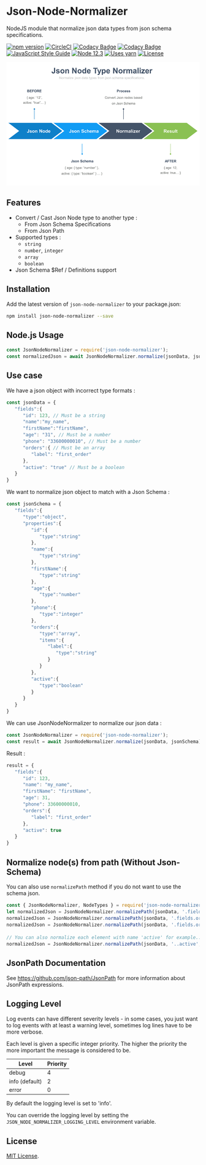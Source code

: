 # Json-Node-Normalizer
NodeJS module that normalize json data types from json schema specifications.

[![npm version](https://img.shields.io/npm/v/json-node-normalizer.svg?style=flat-square)](https://www.npmjs.com/package/json-node-normalizer)
[![CircleCI](https://circleci.com/gh/benjamin-allion/json-node-normalizer/tree/master.svg?style=shield)](https://circleci.com/gh/benjamin-allion/json-node-normalizer/tree/master)
[![Codacy Badge](https://api.codacy.com/project/badge/Grade/607fffb36855477dbbb9c8fbdc65d246)](https://app.codacy.com/app/benjamin-allion/json-node-normalizer?utm_source=github.com&utm_medium=referral&utm_content=benjamin-allion/json-node-normalizer&utm_campaign=Badge_Grade_Dashboard)
[![Codacy Badge](https://api.codacy.com/project/badge/Coverage/9038356c6a6a4bae868867d1f7454ca8)](https://www.codacy.com/app/benjamin-allion/json-node-normalizer?utm_source=github.com&utm_medium=referral&utm_content=benjamin-allion/json-node-normalizer&utm_campaign=Badge_Coverage)
[![JavaScript Style Guide](https://img.shields.io/badge/code_style-standard-brightgreen.svg)](https://standardjs.com)
[![Node 12.3](https://img.shields.io/badge/node%20version-12.3-green.svg)](https://nodejs.org/en/download/)
[![Uses yarn](https://img.shields.io/badge/deps-yarn-blue.svg)]()
[![License](https://img.shields.io/github/license/bojand/json-schema-deref.svg?style=flat-square)](https://raw.githubusercontent.com/bojand/json-schema-deref/master/LICENSE)

![Json-Node-Normalizer Schema](docs/normalizer-schema.png)

## Features

* Convert / Cast Json Node type to another type :
    * From Json Schema Specifications
    * From Json Path
* Supported types :
    * `string`
    * `number`, `integer`
    * `array`
    * `boolean`
* Json Schema $Ref / Definitions support    

## Installation

Add the latest version of `json-node-normalizer` to your package.json:

```sh
npm install json-node-normalizer --save
```

## Node.js Usage

```javascript
const JsonNodeNormalizer = require('json-node-normalizer');
const normalizedJson = await JsonNodeNormalizer.normalize(jsonData, jsonSchema);
```

## Use case
    
We have a json object with incorrect type formats :

```javascript
const jsonData = {
   "fields":{
      "id": 123, // Must be a string
      "name":"my_name",
      "firstName":"firstName",
      "age": "31", // Must be a number
      "phone": "33600000010", // Must be a number
      "orders":{ // Must be an array
         "label": "first_order"
      },
      "active": "true" // Must be a boolean
   }
}
```

We want to normalize json object to match with a Json Schema :
```javascript
const jsonSchema = {
   "fields":{
      "type":"object",
      "properties":{
         "id":{
            "type":"string"
         },
         "name":{
            "type":"string"
         },
         "firstName":{
            "type":"string"
         },
         "age":{
            "type":"number"
         },
         "phone":{
            "type":"integer"
         },
         "orders":{
            "type":"array",
            "items":{
               "label":{
                  "type":"string"
               }
            }
         },
         "active":{
            "type":"boolean"
         }
      }
   }
}
```
We can use JsonNodeNormalizer to normalize our json data :

```javascript
const JsonNodeNormalizer = require('json-node-normalizer');
const result = await JsonNodeNormalizer.normalize(jsonData, jsonSchema);
```
Result :
```javascript
result = {
   "fields":{
      "id": 123,
      "name": "my_name",
      "firstName": "firstName",
      "age": 31,
      "phone": 33600000010,
      "orders":{
         "label": "first_order"
      },
      "active": true
   }
}
```

## Normalize node(s) from path (Without Json-Schema)

You can also use `normalizePath` method if you do not want to use the schema json.

```javascript
const { JsonNodeNormalizer, NodeTypes } = require('json-node-normalizer');
let normalizedJson = JsonNodeNormalizer.normalizePath(jsonData, '.fields.id', NodeTypes.NUMBER_TYPE);
normalizedJson = JsonNodeNormalizer.normalizePath(jsonData, '.fields.orders', NodeTypes.ARRAY_TYPE);
normalizedJson = JsonNodeNormalizer.normalizePath(jsonData, '.fields.orders[*].label', NodeTypes.STRING_TYPE);

// You can also normalize each element with name 'active' for example...
normalizedJson = JsonNodeNormalizer.normalizePath(jsonData, '..active', NodeTypes.BOOLEAN_TYPE);
```

## JsonPath Documentation

See https://github.com/json-path/JsonPath for more information about JsonPath expressions.

## Logging Level

Log events can have different severity levels - in some cases, you just want to log events with at least a warning level, sometimes log lines have to be more verbose.

Each level is given a specific integer priority. The higher the priority the more important the message is considered to be.

| Level 	| Priority 	|
|-------	|----------	|
| debug 	| 4        	|
| info (default) 	| 2        	|
| error 	| 0        	|

By default the logging level is set to 'info'.

You can override the logging level by setting the `JSON_NODE_NORMALIZER_LOGGING_LEVEL` environment variable.

## License

[MIT License](http://www.opensource.org/licenses/mit-license.php).
